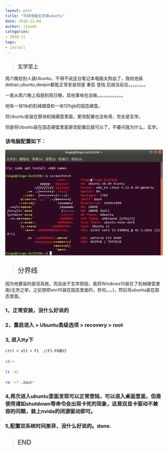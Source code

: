 ```yaml
---
layout: post
title: "华硕电脑玄学装ubuntu"
date: 2018-11-04
author: jjnoob
categories:
- 2018-11
tags:
- install
---
```


> ### 玄学至上

周六晚给别人装Ubuntu，不得不说这台笔记本电脑太狗血了，我给他装debian,ubuntu,deepin都能正常安装但是 重启 登陆 后就没反应。。。。。。。。

一直从周六晚上捣鼓到周日晚，其他事啥也没做。。。。。。。。。。。。

他有一块1tb的机械硬盘和一块120gb的固态硬盘。

将Ubuntu安装在那块机械硬盘里面，更改配置也没有用，完全是玄学。

但是将Ubuntu装在固态硬盘里面更改配置后就可以了，不要问我为什么，玄学。

### 该电脑配置如下：

![img](/screenshots/ubuntu-desktop-gouxue.png)

> ## 分界线

因为他要装的是双系统，而且由于玄学原因，我将Windows10装在了机械硬盘里面(无奈之举，之前想把win10装在固态里面的，奈何。。。)，然后将ubuntu装在固态里面。

### 1，正常安装，没什么好说的

### 2，重启进入 > Ubuntu高级选项 > recovery > root 

### 3, 进入tty下
```bash
ctrl + alt + F1  //F1-F6都行

cd ~

ls -al

rm -rf .Xaut*
```

### 4,再次进入ubuntu里面发现可以正常登陆，可以进入桌面里面，但是使用诸如shutdown等命令会出现卡死的现象，这是双显卡驱动不兼容的问题，装上nvida的闭源驱动即可。

### 5,配置双系统时间差异，没什么好说的。done.

> ## END


